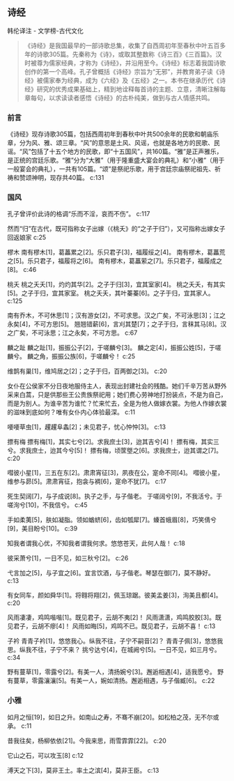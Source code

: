 ## 诗经

韩伦译注  -  文学榜-古代文化

> 《诗经》是我国最早的一部诗歌总集，收集了自西周初年至春秋中叶五百多年的诗歌305篇。先秦称为《诗》，或取其整数称《诗三百》《三百篇》。汉时被尊为儒家经典，才称为《诗经》，并沿用至今。《诗经》标志着我国诗歌创作的第一个高峰。孔子曾概括《诗经》宗旨为“无邪”，并教育弟子读《诗经》被儒家奉为经典，成为《六经》及《五经》之一。本书在继承历代《诗经》研究的优秀成果基础上，精到地诠释每首诗的主题、立意，清晰注解每章每句，以求读读者感悟《诗经》的古朴纯美，做到与古人情感共鸣。

### 前言

《诗经》现存诗歌305篇，包括西周初年到春秋中叶共500余年的民歌和朝庙乐章，分为风、雅、颂三章。“风”的意思是土风、风谣，也就是各地方的民歌、民谣。“风”包括了十五个地方的民歌，即“十五国风”，共160篇。“雅”是正声雅乐，是正统的宫廷乐歌。“雅”分为“大雅”（用于隆重盛大宴会的典礼）和“小雅”（用于一般宴会的典礼），一共有105篇。“颂”是祭祀乐歌，用于宫廷宗庙祭祀祖先、祈祷和赞颂神明，现存共40篇。 c:131

### 国风

孔子曾评价此诗的格调“乐而不淫，哀而不伤”。 c:117

然而“归”在古代，既可指称女子出嫁（《桃夭》的“之子于归”），又可指称出嫁女子回返娘家 c:25

樛木    南有樛木[1]，葛藟累之[2]。乐只君子[3]，福履绥之[4]。    南有樛木，葛藟荒之[5]。乐只君子，福履将之[6]。    南有樛木，葛藟萦之[7]。乐只君子，福履成之[8]。 c:46

桃夭    桃之夭夭[1]，灼灼其华[2]。之子于归[3]，宜其室家[4]。    桃之夭夭，有其实[5]。之子于归，宜其家室。    桃之夭夭，其叶蓁蓁[6]。之子于归，宜其家人。 c:125

南有乔木，不可休思[1]；汉有游女[2]，不可求思。汉之广矣，不可泳思[3]；江之永矣[4]，不可方思[5]。 
    翘翘错薪[6]，言刈其楚[7]；之子于归，言秣其马[8]。汉之广矣，不可泳思；江之永矣，不可方思。 c:67

麟之趾    麟之趾[1]，振振公子[2]，于嗟麟兮[3]。    麟之定[4]，振振公姓[5]，于嗟麟兮。    麟之角，振振公族[6]，于嗟麟兮！ c:25

维鹊有巢[1]，维鸠居之[2]；之子于归，百两御之[3]。 c:20

女仆在公侯家不分日夜地服侍主人，表现出封建社会的残酷。她们千辛万苦从野外采来白蒿，只是供那些王公贵族祭祀用；她们费心劳神地打扮装点，不是为自己，而是为别人。为谁辛苦为谁忙？忙来忙去，全是为他人做嫁衣裳。为他人作嫁衣裳的滋味到底如何？唯有女仆内心体验最深。 c:11

喓喓草虫[1]，趯趯阜螽[2]；未见君子，忧心忡忡[3]。 c:13

摽有梅    摽有梅[1]，其实七兮[2]。求我庶士[3]，迨其吉兮[4]！    摽有梅，其实三兮。求我庶士，迨其今兮[5]！    摽有梅，顷筐墍之[6]。求我庶士，迨其谓之[7]。 c:20

嘒彼小星[1]，三五在东[2]。肃肃宵征[3]，夙夜在公，寔命不同[4]。    嘒彼小星，维参与昴[5]。肃肃宵征，抱衾与裯[6]，寔命不犹[7]。 c:17

死生契阔[7]，与子成说[8]。执子之手，与子偕老。 
    于嗟阔兮[9]，不我活兮。于嗟洵兮[10]，不我信兮。 c:45

手如柔荑[5]，肤如凝脂。领如蝤蛴[6]，齿如瓠犀[7]。螓首蛾眉[8]，巧笑倩兮[9]，美目盼兮[10]。 c:39

知我者谓我心优，不知我者谓我何求。悠悠苍天，此何人哉！ c:18

彼采萧兮[1]，一日不见，如三秋兮[2]。  c:26

弋言加之[5]，与子宜之[6]。宜言饮酒，与子偕老。琴瑟在御[7]，莫不静好。 c:13

有女同车，颜如舜华[1]。将翱将翔[2]，佩玉琼踞。彼美孟姜[3]，洵美且都[4]。 c:20

风雨凄凄，鸡鸣喈喈[1]。既见君子，云胡不夷[2]！ 
    风雨潇潇，鸡鸣胶胶[3]。既见君子，云胡不瘳[4]！ 
    风雨如晦[5]，鸡鸣不已。既见君子，云胡不喜！ c:13

子衿    青青子衿[1]，悠悠我心。纵我不往，子宁不嗣音[2]？    青青子佩[3]，悠悠我思。纵我不往，子宁不来？    挑兮达兮[4]，在城阙兮[5]。一日不见，如三月兮。 c:34

野有蔓草[1]，零露兮[2]。有美一人，清扬婉兮[3]。邂逅相遇[4]，适我愿兮。    野有蔓草，零露瀼瀼[5]。有美一人，婉如清扬。邂逅相遇，与子偕臧[6]。 c:22

### 小雅

如月之恒[19]，如日之升。如南山之寿，不骞不崩[20]。如松柏之茂，无不尔或承。 c:11

昔我往矣，杨柳依依[21]。今我来思，雨雪霏霏[22]。 c:20

它山之石，可以攻玉[8] c:12

溥天之下[3]，莫非王土。率土之滨[4]，莫非王臣。 c:13
